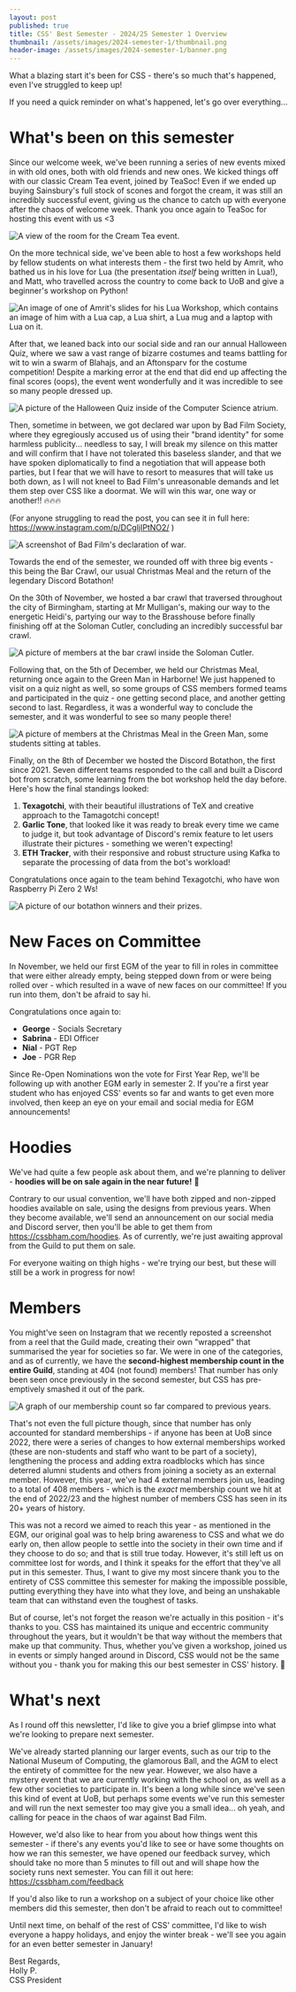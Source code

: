 ```yaml
---
layout: post
published: true
title: CSS' Best Semester - 2024/25 Semester 1 Overview
thumbnail: /assets/images/2024-semester-1/thumbnail.png
header-image: /assets/images/2024-semester-1/banner.png
---
```

What a blazing start it's been for CSS - there's so much that's happened, even I've struggled to keep up! 

If you need a quick reminder on what's happened, let's go over everything...

# What's been on this semester
Since our welcome week, we've been running a series of new events mixed in with old ones, both with old friends and new
ones. We kicked things off with our classic Cream Tea event, joined by TeaSoc! Even if we ended up buying Sainsbury's
full stock of scones and forgot the cream, it was still an incredibly successful event, giving us the chance to catch
up with everyone after the chaos of welcome week. Thank you once again to TeaSoc for hosting this event with us <3

![A view of the room for the Cream Tea event.](/assets/images/2024-semester-1/cream-tea.png)

On the more technical side, we've been able to host a few workshops held by fellow students on what interests them -
the first two held by Amrit, who bathed us in his love for Lua (the presentation *itself* being written in Lua!), and 
Matt, who travelled across the country to come back to UoB and give a beginner's workshop on Python! 

![An image of one of Amrit's slides for his Lua Workshop, which contains an image of him with a Lua cap, a Lua shirt, a
Lua mug and a laptop with Lua on it.](/assets/images/2024-semester-1/lua-workshop.png)

After that, we leaned back into our social side and ran our annual Halloween Quiz, where we saw a vast range of bizarre
costumes and teams battling for wit to win a swarm of Blahajs, and an Aftonsparv for the costume competition! Despite
a marking error at the end that did end up affecting the final scores (oops), the event went wonderfully and it was 
incredible to see so many people dressed up.

![A picture of the Halloween Quiz inside of the Computer Science atrium.](/assets/images/2024-semester-1/halloween-quiz.png)

Then, sometime in between, we got declared war upon by Bad Film Society, where they egregiously accused us of using their
"brand identity" for some harmless publicity... needless to say, I will break my silence on this matter and will confirm
that I have not tolerated this baseless slander, and that we have spoken diplomatically to find a negotiation that will 
appease both parties, but I fear that we will have to resort to measures that will take us both down, as I will not 
kneel to Bad Film's unreasonable demands and let them step over CSS like a doormat. We will win this war, one way or 
another!! 🔥🔥🔥

(For anyone struggling to read the post, you can see it in full here: <https://www.instagram.com/p/DCgljIPtNO2/> )

![A screenshot of Bad Film's declaration of war.](/assets/images/2024-semester-1/bad-film-war.png)

Towards the end of the semester, we rounded off with three big events - this being the Bar Crawl, our usual Christmas Meal
and the return of the legendary Discord Botathon!

On the 30th of November, we hosted a bar crawl that traversed throughout the city of Birmingham, starting at Mr Mulligan's,
making our way to the energetic Heidi's, partying our way to the Brasshouse before finally finishing off at the Soloman
Cutler, concluding an incredibly successful bar crawl.

![A picture of members at the bar crawl inside the Soloman Cutler.](/assets/images/2024-semester-1/bar-crawl.png)

Following that, on the 5th of December, we held our Christmas Meal, returning once again to the Green Man in Harborne!
We just happened to visit on a quiz night as well, so some groups of CSS members formed teams and participated in the
quiz - one getting second place, and another getting second to last. Regardless, it was a wonderful way to conclude the
semester, and it was wonderful to see so many people there!

![A picture of members at the Christmas Meal in the Green Man, some students sitting at tables.](/assets/images/2024-semester-1/christmas-meal.png)

Finally, on the 8th of December we hosted the Discord Botathon, the first since 2021.
Seven different teams responded to the call and built a Discord bot from scratch, some learning from the bot workshop held 
the day before. Here's how the final standings looked:

1. **Texagotchi**, with their beautiful illustrations of TeX and creative approach to the Tamagotchi concept!
2. **Garlic Tone**, that looked like it was ready to break every time we came to judge it, but took advantage of Discord's
remix feature to let users illustrate their pictures - something we weren't expecting!
3. **ETH Tracker**, with their responsive and robust structure using Kafka to separate the processing of data from the
bot's workload!

Congratulations once again to the team behind Texagotchi, who have won Raspberry Pi Zero 2 Ws!

![A picture of our botathon winners and their prizes.](/assets/images/2024-semester-1/botathon.png)

# New Faces on Committee
In November, we held our first EGM of the year to fill in roles in committee that were either already empty, being
stepped down from or were being rolled over - which resulted in a wave of new faces on our committee! If you run into
them, don't be afraid to say hi.

Congratulations once again to:
- **George** - Socials Secretary
- **Sabrina** - EDI Officer
- **Nial** - PGT Rep
- **Joe** - PGR Rep

Since Re-Open Nominations won the vote for First Year Rep, we'll be following up with another EGM early in semester 2. 
If you're a first year student who has enjoyed CSS' events so far and wants to get even more involved, then keep an eye
on your email and social media for EGM announcements!

# Hoodies
We've had quite a few people ask about them, and we're planning to deliver - **hoodies will be on sale again in the near
future!** 🎉

Contrary to our usual convention, we'll have both zipped and non-zipped hoodies available on sale, using the designs from
previous years. When they become available, we'll send an announcement on our social media and Discord server, then you'll
be able to get them from <https://cssbham.com/hoodies>. As of currently, we're just awaiting approval from the Guild to 
put them on sale.

For everyone waiting on thigh highs - we're trying our best, but these will still be a work in progress for now!

# Members
You might've seen on Instagram that we recently reposted a screenshot from a reel that the Guild made, creating their 
own "wrapped" that summarised the year for societies so far. We were in one of the categories, and as of currently, we
have the **second-highest membership count in the entire Guild**, standing at 404 (not found) members! That number has
only been seen once previously in the second semester, but CSS has pre-emptively smashed it out of the park.

![A graph of our membership count so far compared to previous years.](/assets/images/2024-semester-1/membership-numbers.png)

That's not even the full picture though, since that number has only accounted for standard memberships - if anyone has
been at UoB since 2022, there were a series of changes to how external memberships worked (these are non-students and
staff who want to be part of a society), lengthening the process and adding extra roadblocks which has since deterred
alumni students and others from joining a society as an external member. However, this year, we've had 4 external members
join us, leading to a total of 408 members - which is the *exact* membership count we hit at the end of 2022/23 and the 
highest number of members CSS has seen in its 20+ years of history.

This was not a record we aimed to reach this year - as mentioned in the EGM, our original goal was to help bring awareness
to CSS and what we do early on, then allow people to settle into the society in their own time and if they choose to do
so; and that is still true today. However, it's still left us on committee lost for words, and I think it speaks for the
effort that they've all put in this semester. Thus, I want to give my most sincere thank you to the entirety of CSS
committee this semester for making the impossible possible, putting everything they have into what they love, and being
an unshakable team that can withstand even the toughest of tasks.

But of course, let's not forget the reason we're actually in this position - it's thanks to you. CSS has maintained its
unique and eccentric community throughout the years, but it wouldn't be that way without the members that make up that
community. Thus, whether you've given a workshop, joined us in events or simply hanged around in Discord, CSS would not 
be the same without you - thank you for making this our best semester in CSS' history. 💙

# What's next
As I round off this newsletter, I'd like to give you a brief glimpse into what we're looking to prepare next semester. 

We've already started planning our larger events, such as our trip to the National Museum of
Computing, the glamorous Ball, and the AGM to elect the entirety of committee for the new year. However, we also have a
mystery event that we are currently working with the school on, as well as a few other societies to participate in. It's
been a long while since we've seen this kind of event at UoB, but perhaps some events we've run this semester and will
run the next semester too may give you a small idea... oh yeah, and calling for peace in the chaos of war against Bad
Film.

However, we'd also like to hear from you about how things went this semester - if there's any events you'd like to see
or have some thoughts on how we ran this semester, we have opened our feedback survey, which should take no more than 5 
minutes to fill out and will shape how the society runs next semester. You can fill it out here: 
<https://cssbham.com/feedback>

If you'd also like to run a workshop on a subject of your choice like other members did this semester, then don't be 
afraid to reach out to committee!

Until next time, on behalf of the rest of CSS' committee, I'd like to wish everyone a happy holidays, and enjoy the 
winter break - we'll see you again for an even better semester in January!

Best Regards,  
Holly P.  
CSS President
